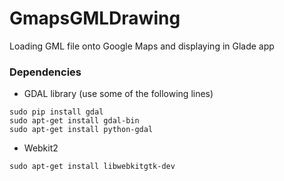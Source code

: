 # GmapsGMLDrawing
Loading GML file onto Google Maps and displaying in Glade app

### Dependencies
- GDAL library (use some of the following lines)
```
sudo pip install gdal
sudo apt-get install gdal-bin
sudo apt-get install python-gdal
```
- Webkit2
```
sudo apt-get install libwebkitgtk-dev
```

